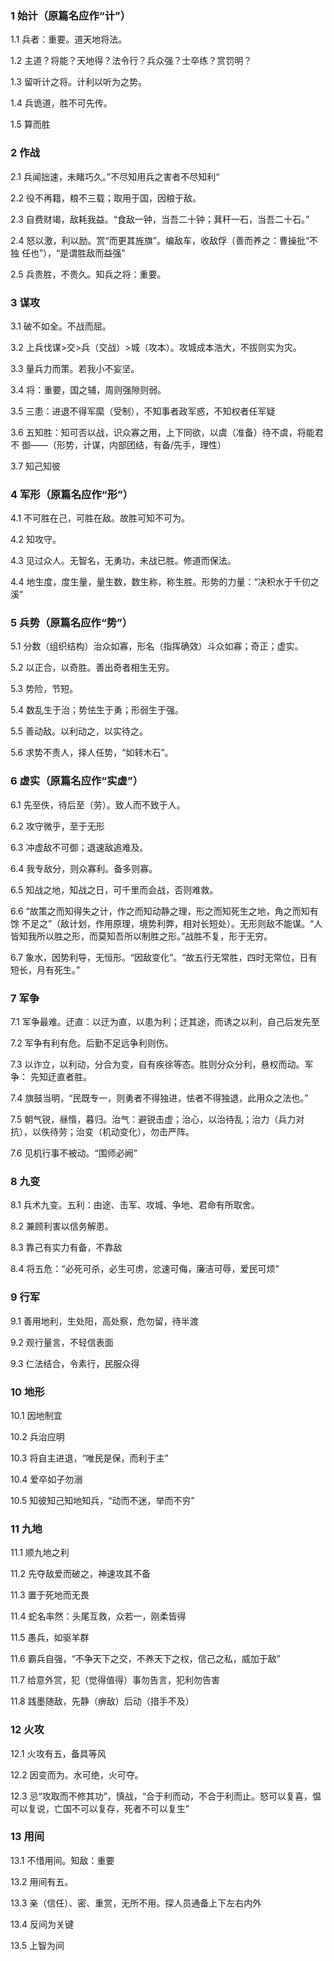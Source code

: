 ### 1 始计（原篇名应作“计”）

1.1 兵者：重要。道天地将法。

1.2 主道？将能？天地得？法令行？兵众强？士卒练？赏罚明？

1.3 留听计之将。计利以听为之势。

1.4 兵诡道，胜不可先传。

1.5 算而胜

### 2 作战

2.1 兵闻拙速，未睹巧久。”不尽知用兵之害者不尽知利“

2.2 役不再籍，粮不三载；取用于国，因粮于敌。

2.3 自费财竭，敌耗我益。“食敌一钟，当吾二十钟；萁秆一石，当吾二十石。”

2.4 怒以激，利以励。赏“而更其旌旗”。编敌车，收敌俘（善而养之：曹操批“不独
任也”），“是谓胜敌而益强”

2.5 兵贵胜，不贵久。知兵之将：重要。

### 3 谋攻

3.1 破不如全。不战而屈。

3.2 上兵伐谋>交>兵（交战）>城（攻本）。攻城成本浩大，不拔则实为灾。

3.3 量兵力而策。若我小不妄坚。

3.4 将：重要，国之辅，周则强隙则弱。

3.5 三患：进退不得军縻（受制），不知事者政军惑，不知权者任军疑

3.6 五知胜：知可否以战，识众寡之用，上下同欲，以虞（准备）待不虞，将能君不
御——（形势，计谋，内部团结，有备/先手，理性）

3.7 知己知彼

### 4 军形（原篇名应作“形”）

4.1 不可胜在己，可胜在敌。故胜可知不可为。

4.2 知攻守。

4.3 见过众人。无智名，无勇功，未战已胜。修道而保法。

4.4 地生度，度生量，量生数，数生称，称生胜。形势的力量：“决积水于千仞之溪”

### 5 兵势（原篇名应作“势”）

5.1 分数（组织结构）治众如寡，形名（指挥确效）斗众如寡；奇正；虚实。

5.2 以正合，以奇胜。善出奇者相生无穷。

5.3 势险，节短。

5.4 数乱生于治；势怯生于勇；形弱生于强。

5.5 善动敌。以利动之，以实待之。

5.6 求势不责人，择人任势，“如转木石”。

### 6 虚实（原篇名应作“实虚”）

6.1 先至佚，待后至（劳）。致人而不致于人。

6.2 攻守微乎，至于无形

6.3 冲虚敌不可御；退速敌追难及。

6.4 我专敌分，则众寡利。备多则寡。

6.5 知战之地，知战之日，可千里而会战，否则难救。

6.6 “故策之而知得失之计，作之而知动静之理，形之而知死生之地，角之而知有馀
不足之”（敌计划，作用原理，境势利弊，相对长短处）。无形则敌不能谋。“人皆知我所以胜之形，而莫知吾所以制胜之形。”战胜不复，形于无穷。

6.7 象水，因势利导，无恒形。“因敌变化”。“故五行无常胜，四时无常位，日有短长，月有死生。”

### 7 军争

7.1 军争最难。迂直：以迂为直，以患为利；迂其途，而诱之以利，自己后发先至

7.2 军争有利有危。后勤不足远争利则伤。

7.3 以诈立，以利动，分合为变，自有疾徐等态。胜则分众分利，悬权而动。军争：
先知迂直者胜。

7.4 旗鼓当明，“民既专一，则勇者不得独进，怯者不得独退，此用众之法也。”

7.5 朝气锐，昼惰，暮归。治气：避锐击虚；治心，以治待乱；治力（兵力对抗），以佚待劳；治变（机动变化），勿击严阵。

7.6 见机行事不被动。“围师必阙”

### 8 九变

8.1 兵术九变。五利：由途、击军、攻城、争地、君命有所取舍。

8.2 兼顾利害以信务解患。

8.3 靠己有实力有备，不靠敌

8.4 将五危：“必死可杀，必生可虏，忿速可侮，廉洁可辱，爱民可烦”

### 9 行军

9.1 善用地利，生处阳，高处察，危勿留，待半渡

9.2 观行量言，不轻信表面

9.3 仁法结合，令素行，民服众得

### 10 地形

10.1 因地制宜

10.2 兵治应明

10.3 将自主进退，“唯民是保，而利于主”

10.4 爱卒如子勿溺

10.5 知彼知己知地知兵，“动而不迷，举而不穷”

### 11 九地

11.1 顺九地之利

11.2 先夺敌爱而破之，神速攻其不备

11.3 置于死地而无畏

11.4 蛇名率然：头尾互救，众若一，刚柔皆得

11.5 愚兵，如驱羊群

11.6 霸兵自强，“不争天下之交，不养天下之权，信己之私，威加于敌”

11.7 给意外赏，犯（觉得值得）事勿告言，犯利勿告害

11.8 践墨随敌，先静（痹敌）后动（措手不及）

### 12 火攻

12.1 火攻有五，备具等风

12.2 因变而为。水可绝，火可夺。

12.3 忌“攻取而不修其功”，慎战，“合于利而动，不合于利而止。怒可以复喜，愠可以复说，亡国不可以复存，死者不可以复生”

### 13 用间

13.1 不惜用间。知敌：重要

13.2 用间有五。

13.3 亲（信任）、密、重赏，无所不用。探人员通备上下左右内外

13.4 反间为关键

13.5 上智为间
